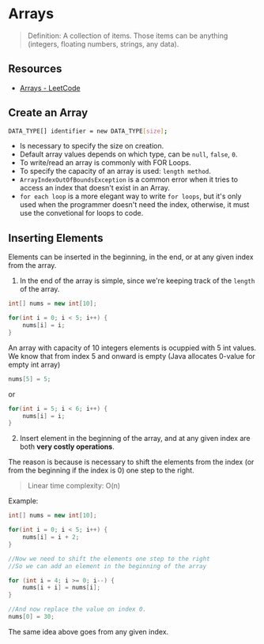 # Arrays

> Definition: A collection of items. Those items can be anything (integers, floating numbers, strings, any data).

## Resources

- [Arrays - LeetCode](https://leetcode.com/explore/featured/card/fun-with-arrays/521/introduction/3221/)

## Create an Array

```bash
DATA_TYPE[] identifier = new DATA_TYPE[size];
```

- Is necessary to specify the size on creation.
- Default array values depends on which type, can be `null`, `false`, `0`.
- To write/read an array is commonly with FOR Loops.
- To specify the capacity of an array is used: `length method`.
- `ArrayIndexOutOfBoundsException` is a common error when it tries to access an index that doesn't exist in an Array.
- `for each loop` is a more elegant way to write `for loops`, but it's only used when the programmer doesn't need the index, otherwise, it must use the convetional for loops to code.

## Inserting Elements

Elements can be inserted in the beginning, in the end, or at any given index from the array.

1. In the end of the array is simple, since we're keeping track of the `length` of the array.

```java
int[] nums = new int[10];

for(int i = 0; i < 5; i++) {
	nums[i] = i;
}
```

An array with capacity of 10 integers elements is ocuppied with 5 int values. We know that from index 5 and onward is empty (Java allocates 0-value for empty int array)

```java
nums[5] = 5;
```

or

```java
for(int i = 5; i < 6; i++) {
	nums[i] = i;
}
```

2. Insert element in the beginning of the array, and at any given index are both **very costly operations**.

The reason is because is necessary to shift the elements from the index (or from the beginning if the index is 0) one step to the right.

> Linear time complexity: O(n)


Example:

```java
int[] nums = new int[10];

for(int i = 0; i < 5; i++) {
	nums[i] = i + 2;
}

//Now we need to shift the elements one step to the right
//So we can add an element in the beginning of the array

for (int i = 4; i >= 0; i--) {
	nums[i + i] = nums[i];
}

//And now replace the value on index 0.
nums[0] = 30;
```

The same idea above goes from any given index.
